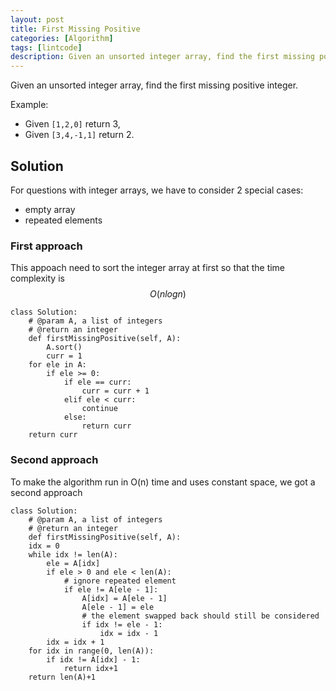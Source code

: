 ```yaml
---
layout: post
title: First Missing Positive
categories: [Algorithm]
tags: [lintcode]
description: Given an unsorted integer array, find the first missing positive integer.
---
```


Given an unsorted integer array, find the first missing positive integer.

Example:

- Given ``[1,2,0]`` return 3,
- Given ``[3,4,-1,1]`` return 2.

## Solution
For questions with integer arrays, we have to consider 2 special cases:

- empty array
- repeated elements

### First approach
This appoach need to sort the integer array at first so that the time complexity is $$O(nlogn)$$

	class Solution:
		# @param A, a list of integers
		# @return an integer
		def firstMissingPositive(self, A):
			A.sort()
			curr = 1
		for ele in A:
			if ele >= 0:
				if ele == curr:
					curr = curr + 1
				elif ele < curr:
					continue
				else:
					return curr
		return curr

### Second approach
To make the algorithm run in O(n) time and uses constant space, we got a second approach

    class Solution:
        # @param A, a list of integers
        # @return an integer
        def firstMissingPositive(self, A):
        idx = 0
        while idx != len(A):
            ele = A[idx]
            if ele > 0 and ele < len(A):
                # ignore repeated element 
                if ele != A[ele - 1]:
                    A[idx] = A[ele - 1]
                    A[ele - 1] = ele
                    # the element swapped back should still be considered
                    if idx != ele - 1:
                        idx = idx - 1
            idx = idx + 1
        for idx in range(0, len(A)):
            if idx != A[idx] - 1:
                return idx+1
        return len(A)+1